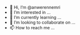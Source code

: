 - 👋 Hi, I’m @anwerennemri
- 👀 I’m interested in ...
- 🌱 I’m currently learning ...
- 💞️ I’m looking to collaborate on ...
- 📫 How to reach me ...

<!---
anwerennemri/anwerennemri is a ✨ special ✨ repository because its `README.md` (this file) appears on your GitHub profile.
You can click the Preview link to take a look at your changes.
--->
